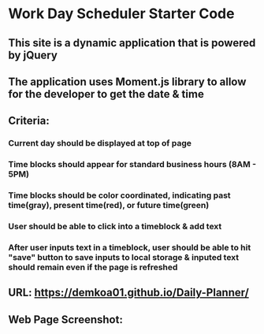 # Work Day Scheduler Starter Code

## This site is a dynamic application that is powered by jQuery
## The application uses Moment.js library to allow for the developer to get the date & time

## Criteria:
### Current day should be displayed at top of page
### Time blocks should appear for standard business hours (8AM - 5PM)
### Time blocks should be color coordinated, indicating past time(gray), present time(red), or future time(green)
### User should be able to click into a timeblock & add text
### After user inputs text in a timeblock, user should be able to hit "save" button to save inputs to local storage & inputed text should remain even if the page is refreshed

## URL: https://demkoa01.github.io/Daily-Planner/
## Web Page Screenshot:
